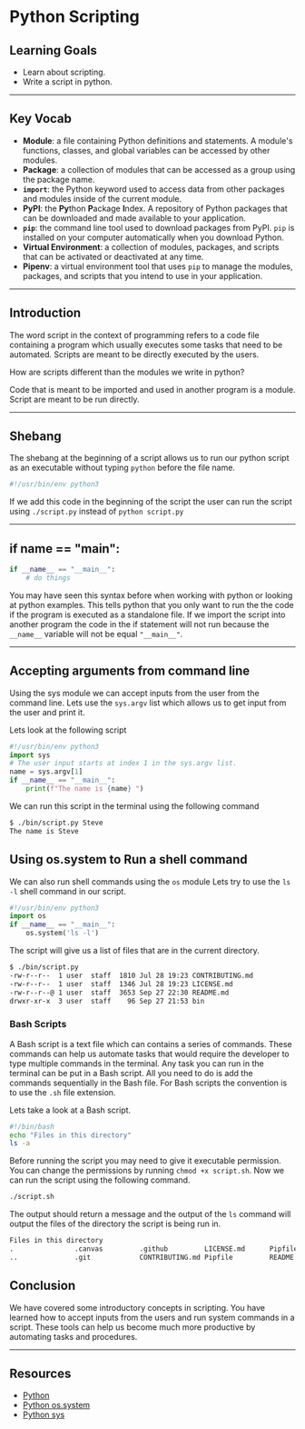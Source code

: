 # Python Scripting

## Learning Goals

- Learn about scripting.
- Write a script in python.

***

## Key Vocab

- **Module**: a file containing Python definitions and statements. A module's
functions, classes, and global variables can be accessed by other modules.
- **Package**: a collection of modules that can be accessed as a group using
the package name.
- **`import`**: the Python keyword used to access data from other packages and
modules inside of the current module.
- **PyPI**: the **Py**thon **P**ackage **I**ndex. A repository of Python
packages that can be downloaded and made available to your application.
- **`pip`**: the command line tool used to download packages from PyPI. `pip`
is installed on your computer automatically when you download Python.
- **Virtual Environment**: a collection of modules, packages, and scripts that
can be activated or deactivated at any time.
- **Pipenv**: a virtual environment tool that uses `pip` to manage the modules,
packages, and scripts that you intend to use in your application.

***

## Introduction

The word script in the context of programming refers to a code file containing a program which usually executes
some tasks that need to be automated. Scripts are meant to be directly executed by the users.

How are scripts different than the modules we write in python?

Code that is meant to be imported and used in another program is a module.
Script are meant to be run directly.

***

## Shebang

The shebang at the beginning of a script allows us to run our python script as an executable without typing `python` before the file name.

```py
#!/usr/bin/env python3

```

If we add this code in the beginning of the script the user can run the script using `./script.py` instead of `python script.py`

***

## if __name__ == "__main__":

```py
if __name__ == "__main__":
    # do things
```

You may have seen this syntax before when working with python or looking at python examples.
This tells python that you only want to run the the code if the program is executed as a standalone file.
If we import the script into another program the code in the if statement will not run because the
`__name__` variable will not be equal `"__main__"`.

***

## Accepting arguments from command line

Using the sys module we can accept inputs from the user from the command line.
Lets use the `sys.argv` list which allows us to get input from the user and print it.

Lets look at the following script

```py
#!/usr/bin/env python3
import sys
# The user input starts at index 1 in the sys.argv list. 
name = sys.argv[1]
if __name__ == "__main__":
    print(f"The name is {name} ")
```

We can run this script in the terminal using the following command

```bash
$ ./bin/script.py Steve
The name is Steve 
```

## Using os.system to Run a shell command

We can also run shell commands using the `os` module
Lets try to use the `ls -l` shell command in our script.

```py
#!/usr/bin/env python3
import os
if __name__ == "__main__":
    os.system('ls -l')
```

The script will give us a list of files that are in the current directory.

```bash
$ ./bin/script.py
-rw-r--r--  1 user  staff  1810 Jul 28 19:23 CONTRIBUTING.md
-rw-r--r--  1 user  staff  1346 Jul 28 19:23 LICENSE.md
-rw-r--r--@ 1 user  staff  3653 Sep 27 22:30 README.md
drwxr-xr-x  3 user  staff    96 Sep 27 21:53 bin
```

### Bash Scripts

A Bash script is a text file which can contains a series of commands. These commands can
help us automate tasks that would require the developer to type multiple commands in the
terminal. Any task you can run in the terminal can be put in a Bash script. All you need to
do is add the commands sequentially in the Bash file. For Bash scripts the convention is to use the `.sh` file extension.

Lets take a look at a Bash script.

```bash
#!/bin/bash
echo "Files in this directory"
ls -a
```

Before running the script you may need to give it executable permission. You can change the permissions by running `chmod +x script.sh`. Now we can run the script using the following command.

```bash
./script.sh
```

The output should return a message and the output of the `ls` command will output the files of
the directory the script is being run in.

```txt
Files in this directory
.               .canvas         .github         LICENSE.md      Pipfile.lock    bin
..              .git            CONTRIBUTING.md Pipfile         README.md       script.sh
```

## Conclusion

We have covered some introductory concepts in scripting. You have learned how to accept
inputs from the users and run system commands in a script. These tools can help us become
much more productive by automating tasks and procedures.

***

## Resources

- [Python](https://docs.python.org/3/)
- [Python os.system](https://docs.python.org/3/library/os.html#os.system)
- [Python sys](https://docs.python.org/3/library/sys.html)
